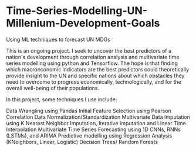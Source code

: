 # Time-Series-Modelling-UN-Millenium-Development-Goals
 Using ML techniques to forecast UN MDGs  

This is an ongoing project. I seek to uncover the best predictors of a nation's development through correlation analysis and multivariate time series
modelling using python and Tensorflow. The hope is that finding which macroeconomic indicators are the best predictors could theoretically provide
insight to the UN and specific nations about which obstacles they need to overcome to progress economically, technologically, and for the overall 
well-being of their populations. 

In this project, some techniques I use include:

 Data Wrangling using Pandas
 Initial Feature Selection using Pearson Correlation 
 Data Normalization/Standardization 
 Multivariate Data Imputation using K Nearest Neighbor Imputation, Iterative Imputation and Linear Time Interpolation
 Multivariate Time Series Forecasting using 1D CNNs, RNNs (LSTMs), and ARIMA
 Predictive modelling using Regression Analysis (KNeighbors, Linear, Logistic) Decision Trees/ Random Forests

 
